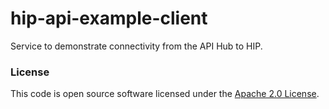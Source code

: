 # hip-api-example-client

Service to demonstrate connectivity from the API Hub to HIP.

### License

This code is open source software licensed under the [Apache 2.0 License]("http://www.apache.org/licenses/LICENSE-2.0.html").
